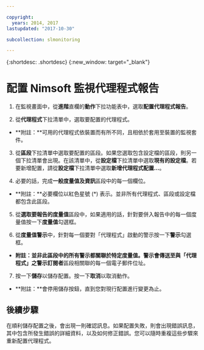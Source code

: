 ```yaml
---

copyright:
  years: 2014, 2017
lastupdated: "2017-10-30"

subcollection: slmonitoring

---
```


{:shortdesc: .shortdesc}
{:new_window: target="_blank"}

# 配置 Nimsoft 監視代理程式報告

1. 在監視畫面中，從**進階**直欄的**動作**下拉功能表中，選取**配置代理程式報告**。

2. 從**代理程式**下拉清單中，選取要配置的代理程式。
  * **附註：**可用的代理程式依裝置而有所不同，且相依於套用至裝置的監視套件。

3. 從**區段**下拉清單中選取要配置的區段。如果您選取包含設定檔的區段，則另一個下拉清單會出現。在該清單中，從**設定檔**下拉清單中選取**現有的設定檔**。若要新增配置，請從**設定檔**下拉清單中選取**新增代理程式配置...**。

4. 必要的話，完成**一般度量值及資訊**區段中的每一個欄位。
  * **附註：**必要欄位以紅色星號 (*) 表示。並非所有代理程式、區段或設定檔都包含此區段。

5. 從**選取要報告的度量值**區段中，如果適用的話，針對要併入報告中的每一個度量值按一下**度量值**勾選框。

6. 從**度量值警示**中，針對每一個要對「代理程式」啟動的警示按一下**警示**勾選框。
  * **附註：**並非此區段中的所有警示都關聯於特定度量值。警示會傳送至與「代理程式」之**警示訂閱者**區段相關聯的每一個電子郵件位址。

7. 按一下**儲存**以儲存配置。按一下**取消**以取消動作。
  * **附註：**會停用儲存按鈕，直到您對現行配置進行變更為止。

## 後續步驟

在順利儲存配置之後，會出現一則確認訊息。如果配置失敗，則會出現錯誤訊息，其中包含所發生錯誤的詳細資料，以及如何修正錯誤。您可以隨時重複這些步驟來重新配置代理程式。
